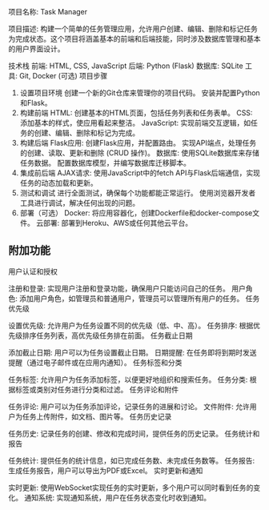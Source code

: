 项目名称: Task Manager

项目描述: 构建一个简单的任务管理应用，允许用户创建、编辑、删除和标记任务为完成状态。这个项目将涵盖基本的前端和后端技能，同时涉及数据库管理和基本的用户界面设计。

技术栈
前端: HTML, CSS, JavaScript
后端: Python (Flask)
数据库: SQLite
工具: Git, Docker (可选)
项目步骤
1. 设置项目环境
创建一个新的Git仓库来管理你的项目代码。
安装并配置Python和Flask。
2. 构建前端
HTML: 创建基本的HTML页面，包括任务列表和任务表单。
CSS: 添加基本的样式，使应用看起来整洁。
JavaScript: 实现前端交互逻辑，如任务的创建、编辑、删除和标记为完成。
3. 构建后端
Flask应用:
创建Flask应用，并配置路由。
实现API端点，处理任务的创建、读取、更新和删除 (CRUD 操作)。
数据库:
使用SQLite数据库来存储任务数据。
配置数据库模型，并编写数据库迁移脚本。
4. 集成前后端
AJAX请求: 使用JavaScript中的fetch API与Flask后端通信，实现任务的动态加载和更新。
5. 测试和调试
进行全面测试，确保每个功能都能正常运行。
使用浏览器开发者工具进行调试，解决任何出现的问题。
6. 部署（可选）
Docker: 将应用容器化，创建Dockerfile和docker-compose文件。
云部署: 部署到Heroku、AWS或任何其他云平台。

## 附加功能
用户认证和授权

注册和登录: 实现用户注册和登录功能，确保用户只能访问自己的任务。
用户角色: 添加用户角色，如管理员和普通用户，管理员可以管理所有用户的任务。
任务优先级

设置优先级: 允许用户为任务设置不同的优先级（低、中、高）。
任务排序: 根据优先级排序任务列表，高优先级任务排在前面。
任务截止日期

添加截止日期: 用户可以为任务设置截止日期。
日期提醒: 在任务即将到期时发送提醒（通过电子邮件或在应用内通知）。
任务标签和分类

任务标签: 允许用户为任务添加标签，以便更好地组织和搜索任务。
任务分类: 根据标签或类别对任务进行分类和过滤。
任务评论和附件

任务评论: 用户可以为任务添加评论，记录任务的进展和讨论。
文件附件: 允许用户为任务上传附件，如文档、图片等。
任务历史记录

任务历史: 记录任务的创建、修改和完成时间，提供任务的历史记录。
任务统计和报告

任务统计: 提供任务的统计信息，如已完成任务数、未完成任务数等。
任务报告: 生成任务报告，用户可以导出为PDF或Excel。
实时更新和通知

实时更新: 使用WebSocket实现任务的实时更新，多个用户可以同时看到任务的变化。
通知系统: 实现通知系统，用户在任务状态变化时收到通知。
